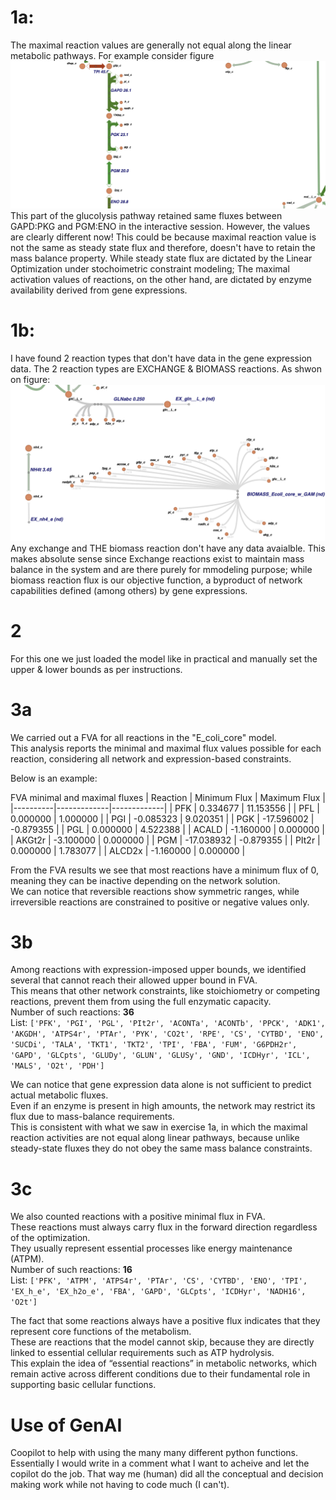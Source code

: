 # 1a: 
The maximal reaction values are generally not equal along the linear metabolic pathways. For example consider figure ![Alt text](glucolysisLinearPathway.png) This part of the glucolysis pathway retained same fluxes between GAPD:PKG and PGM:ENO in the interactive session. However, the values are clearly different now! This could be because maximal reaction value is not the same as steady state flux and therefore, doesn't have to retain the mass balance property. While steady state flux are dictated by the Linear Optimization under stochoimetric constraint modeling; The maximal activation values of reactions, on the other hand, are dictated by enzyme availability derived from gene expressions.

# 1b:
I have found 2 reaction types that don't have data in the gene expression data. The 2 reaction types are EXCHANGE & BIOMASS reactions. As shwon on figure: ![Alt text](noDataReactions.png) Any exchange and THE biomass reaction don't have any data avaialble. This makes absolute sense since Exchange reactions exist to maintain mass balance in the system and are there purely for mmodeling purpose; while biomass reaction flux is our objective function, a byproduct of network capabilities defined (among others) by gene expressions.

# 2
For this one we just loaded the model like in practical and manually set the upper & lower bounds as per instructions.

# 3a

We carried out a FVA for all reactions in the "E_coli_core" model.  
This analysis reports the minimal and maximal flux values possible for each reaction, considering all network and expression-based constraints.  

Below is an example:

FVA minimal and maximal fluxes
| Reaction | Minimum Flux | Maximum Flux |
|----------|-------------|-------------|
| PFK      | 0.334677    | 11.153556   |
| PFL      | 0.000000    | 1.000000    |
| PGI      | -0.085323   | 9.020351    |
| PGK      | -17.596002  | -0.879355   |
| PGL      | 0.000000    | 4.522388    |
| ACALD    | -1.160000   | 0.000000    |
| AKGt2r   | -3.100000   | 0.000000    |
| PGM      | -17.038932  | -0.879355   |
| PIt2r    | 0.000000    | 1.783077    |
| ALCD2x   | -1.160000   | 0.000000    |

From the FVA results we see that most reactions have a minimum flux of 0, meaning they can be inactive depending on the network solution.  
We can notice that reversible reactions show symmetric ranges, while irreversible reactions are constrained to positive or negative values only.  


# 3b

Among reactions with expression-imposed upper bounds, we identified several that cannot reach their allowed upper bound in FVA.  
This means that other network constraints, like stoichiometry or competing reactions, prevent them from using the full enzymatic capacity.   
Number of such reactions: **36**  
List: `['PFK', 'PGI', 'PGL', 'PIt2r', 'ACONTa', 'ACONTb', 'PPCK', 'ADK1', 'AKGDH', 'ATPS4r', 'PTAr', 'PYK', 'CO2t', 'RPE', 'CS', 'CYTBD', 'ENO', 'SUCDi', 'TALA', 'TKT1', 'TKT2', 'TPI', 'FBA', 'FUM', 'G6PDH2r', 'GAPD', 'GLCpts', 'GLUDy', 'GLUN', 'GLUSy', 'GND', 'ICDHyr', 'ICL', 'MALS', 'O2t', 'PDH']`

 
We can notice that gene expression data alone is not sufficient to predict actual metabolic fluxes.  
Even if an enzyme is present in high amounts, the network may restrict its flux due to mass-balance requirements.  
This is consistent with what we saw in exercise 1a, in which the maximal reaction activities are not equal along linear pathways, because unlike steady-state fluxes they do not obey the same mass balance constraints.

# 3c

We also counted reactions with a positive minimal flux in FVA.  
These reactions must always carry flux in the forward direction regardless of the optimization.  
They usually represent essential processes like energy maintenance (ATPM).  
Number of such reactions: **16**  
List: `['PFK', 'ATPM', 'ATPS4r', 'PTAr', 'CS', 'CYTBD', 'ENO', 'TPI', 'EX_h_e', 'EX_h2o_e', 'FBA', 'GAPD', 'GLCpts', 'ICDHyr', 'NADH16', 'O2t']`

The fact that some reactions always have a positive flux indicates that they represent core functions of the metabolism.  
These are reactions that the model cannot skip, because they are directly linked to essential cellular requirements such as ATP hydrolysis.  
This explain the idea of “essential reactions” in metabolic networks, which remain active across different conditions due to their fundamental role in supporting basic cellular functions.





# Use of GenAI
Coopilot to help with using the many many different python functions. Essentially I would write in a comment what I want to acheive and let the copilot do the job. That way me (human) did all the conceptual and decision making work while not having to code much (I can't).